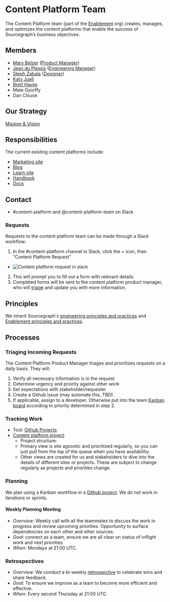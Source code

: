 # Content Platform Team

The Content Platform team (part of the [Enablement](../index.md) org) creates, manages, and optimizes the content platforms that enable the success of Sourcegraph’s business objectives.

## Members

- [Mary Belzer](../../../../../team/index.md#mary-belzer) ([Product Manager](../../../product/roles/index.md#product-manager))
- [Jean du Plessis](../../../../../team/index.md#jean-du-plessis) ([Engineering Manager](../../roles/index.md#engineering-manager))
- [Steph Zabala](../../../../../team/index.md#stephanie-zabala) ([Designer](../../../product/roles/index.md#product-designer))
- [Katy Juell](../../../../../team/index.md#katy-juell)
- [Brett Hayes](../../../../../team/index.md#brett-hayes)
- Mate Gyorffy
- Dan Clouse

## Our Strategy

[Mission & Vision](../../../../../strategy-goals/strategy/enablement/content-platform/index.md)

## Responsibilities

The current existing content platforms include:

- [Marketing site](https://about.sourcegraph.com)
- [Blog](https://about.sourcegraph.com/blog/)
- [Learn site](https://learn.sourcegraph.com)
- [Handbook](https://handbook.sourcegraph.com)
- [Docs](https://docs.sourcegraph.com)

## Contact

- #content-platform and @content-platform-team on Slack

### Requests

Requests to the content platform team can be made through a Slack workflow:

1. In the #content-platform channel in Slack, click the + icon, then “Content Platform Request”

- ![Content platform request in slack](https://storage.googleapis.com/sourcegraph-assets/handbook/content-platform-request.png)

2. This will prompt you to fill out a form with relevant details.
3. Completed forms will be sent to the content platform product manager, who will [triage](#triaging-incoming-requests) and update you with more information.

## Principles

We inherit Sourcegraph's [engineering principles and practices](../../process/principles-and-practices.md) and [Enablement principles and practices](../index.md#principles-and-practices).

## Processes

### Triaging Incoming Requests

The Content Platform Product Manager triages and prioritizes requests on a daily basis. They will:

1. Verify all necessary information is in the request
1. Determine urgency and priority against other work
1. Set expectations with stakeholder/requester
1. Create a Github issue (may automate this, TBD)
1. If applicable, assign to a developer. Otherwise put into the team [Kanban board](https://github.com/orgs/sourcegraph/projects/227/views/5?layout=board&filterQuery=label%3A%22%F0%9F%8F%97+Handbook+website%22) according to priority determined in step 2.

### Tracking Work

- Tool: [Github Projects](https://docs.github.com/en/issues/organizing-your-work-with-project-boards/managing-project-boards/about-project-boards)
- [Content platform project](https://github.com/orgs/sourcegraph/projects/227/views/1)
  - Project structure:
  - Primary view is site agnostic and prioritized regularly, so you can just pull from the top of the queue when you have availability.
  - Other views are created for us and stakeholders to dive into the details of different sites or projects. These are subject to change regularly as projects and priorities change.

### Planning

We plan using a Kanban workflow in a [Github project](https://github.com/orgs/sourcegraph/projects/227/views/5?layout=board&filterQuery=label%3A%22%F0%9F%8F%97+Handbook+website%22). We do not work in iterations or sprints.

#### Weekly Planning Meeting

- _Overview:_ Weekly call with all the teammates to discuss the work in progress and review upcoming priorities. Opportunity to surface dependencies on each other and other sources.
- _Goal:_ connect as a team, ensure we are all clear on status of inflight work and next priorities
- _When:_ Mondays at 21:00 UTC.

### Retrospectives

- _Overview:_ We conduct a bi-weekly [retrospective](../../../../../company-info-and-process/communication/retrospectives.md) to celebrate wins and share feedback.
- _Goal:_ To ensure we improve as a team to become more efficient and effective.
- _When:_ Every second Thursday at 21:00 UTC.
